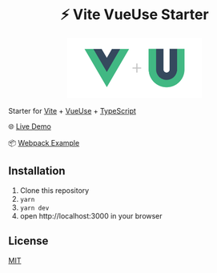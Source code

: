 <h1 align='center'>⚡️ Vite VueUse Starter</h1>

<p align='center'>
<img src='./src/logo.svg' height='120'/>
</p>


Starter for [Vite](https://github.com/vuejs/vite) + [VueUse](https://github.com/antfu/vueuse) + [TypeScript](https://www.typescriptlang.org/)

🌐 [Live Demo](https://vite-vueuse-starter.netlify.app/)

📦 [Webpack Example](https://github.com/antfu/vueuse-next-example)

## Installation

1. Clone this repository
2. `yarn`
3. `yarn dev`
4.  open http://localhost:3000 in your browser

## License

[MIT](http://opensource.org/licenses/MIT)
